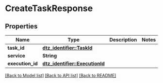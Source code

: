 # CreateTaskResponse

## Properties

Name | Type | Description | Notes
------------ | ------------- | ------------- | -------------
**task_id** | [**dtz_identifier::TaskId**](dtz_identifier::TaskId.md) |  | 
**service** | **String** |  | 
**execution_id** | [**dtz_identifier::ExecutionId**](dtz_identifier::ExecutionId.md) |  | 

[[Back to Model list]](../README.md#documentation-for-models) [[Back to API list]](../README.md#documentation-for-api-endpoints) [[Back to README]](../README.md)


